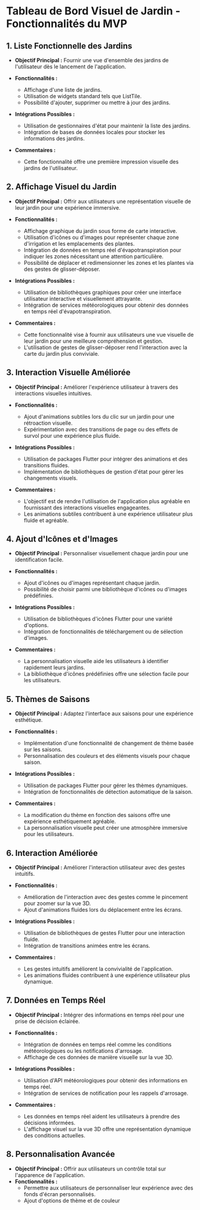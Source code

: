# Tableau de Bord Visuel de Jardin - Fonctionnalités du MVP

## 1. Liste Fonctionnelle des Jardins
   - **Objectif Principal :** Fournir une vue d'ensemble des jardins de l'utilisateur dès le lancement de l'application.
   - **Fonctionnalités :**
     - Affichage d'une liste de jardins.
     - Utilisation de widgets standard tels que ListTile.
     - Possibilité d'ajouter, supprimer ou mettre à jour des jardins.

   - **Intégrations Possibles :**
     - Utilisation de gestionnaires d'état pour maintenir la liste des jardins.
     - Intégration de bases de données locales pour stocker les informations des jardins.

   - **Commentaires :**
     - Cette fonctionnalité offre une première impression visuelle des jardins de l'utilisateur.

## 2. Affichage Visuel du Jardin
   - **Objectif Principal :** Offrir aux utilisateurs une représentation visuelle de leur jardin pour une expérience immersive.
   - **Fonctionnalités :**
     - Affichage graphique du jardin sous forme de carte interactive.
     - Utilisation d'icônes ou d'images pour représenter chaque zone d'irrigation et les emplacements des plantes.
     - Intégration de données en temps réel d'évapotranspiration pour indiquer les zones nécessitant une attention particulière.
     - Possibilité de déplacer et redimensionner les zones et les plantes via des gestes de glisser-déposer.

   - **Intégrations Possibles :**
     - Utilisation de bibliothèques graphiques pour créer une interface utilisateur interactive et visuellement attrayante.
     - Intégration de services météorologiques pour obtenir des données en temps réel d'évapotranspiration.
  
   - **Commentaires :**
     - Cette fonctionnalité vise à fournir aux utilisateurs une vue visuelle de leur jardin pour une meilleure compréhension et gestion.
     - L'utilisation de gestes de glisser-déposer rend l'interaction avec la carte du jardin plus conviviale.

## 3. Interaction Visuelle Améliorée
   - **Objectif Principal :** Améliorer l'expérience utilisateur à travers des interactions visuelles intuitives.
   - **Fonctionnalités :**
     - Ajout d'animations subtiles lors du clic sur un jardin pour une rétroaction visuelle.
     - Expérimentation avec des transitions de page ou des effets de survol pour une expérience plus fluide.

   - **Intégrations Possibles :**
     - Utilisation de packages Flutter pour intégrer des animations et des transitions fluides.
     - Implémentation de bibliothèques de gestion d'état pour gérer les changements visuels.

   - **Commentaires :**
     - L'objectif est de rendre l'utilisation de l'application plus agréable en fournissant des interactions visuelles engageantes.
     - Les animations subtiles contribuent à une expérience utilisateur plus fluide et agréable.

## 4. Ajout d'Icônes et d'Images
   - **Objectif Principal :** Personnaliser visuellement chaque jardin pour une identification facile.
   - **Fonctionnalités :**
     - Ajout d'icônes ou d'images représentant chaque jardin.
     - Possibilité de choisir parmi une bibliothèque d'icônes ou d'images prédéfinies.

   - **Intégrations Possibles :**
     - Utilisation de bibliothèques d'icônes Flutter pour une variété d'options.
     - Intégration de fonctionnalités de téléchargement ou de sélection d'images.

   - **Commentaires :**
     - La personnalisation visuelle aide les utilisateurs à identifier rapidement leurs jardins.
     - La bibliothèque d'icônes prédéfinies offre une sélection facile pour les utilisateurs.

## 5. Thèmes de Saisons
   - **Objectif Principal :** Adaptez l'interface aux saisons pour une expérience esthétique.
   - **Fonctionnalités :**
     - Implémentation d'une fonctionnalité de changement de thème basée sur les saisons.
     - Personnalisation des couleurs et des éléments visuels pour chaque saison.

   - **Intégrations Possibles :**
     - Utilisation de packages Flutter pour gérer les thèmes dynamiques.
     - Intégration de fonctionnalités de détection automatique de la saison.

   - **Commentaires :**
     - La modification du thème en fonction des saisons offre une expérience esthétiquement agréable.
     - La personnalisation visuelle peut créer une atmosphère immersive pour les utilisateurs.

## 6. Interaction Améliorée
   - **Objectif Principal :** Améliorer l'interaction utilisateur avec des gestes intuitifs.
   - **Fonctionnalités :**
     - Amélioration de l'interaction avec des gestes comme le pincement pour zoomer sur la vue 3D.
     - Ajout d'animations fluides lors du déplacement entre les écrans.

   - **Intégrations Possibles :**
     - Utilisation de bibliothèques de gestes Flutter pour une interaction fluide.
     - Intégration de transitions animées entre les écrans.

   - **Commentaires :**
     - Les gestes intuitifs améliorent la convivialité de l'application.
     - Les animations fluides contribuent à une expérience utilisateur plus dynamique.

## 7. Données en Temps Réel
   - **Objectif Principal :** Intégrer des informations en temps réel pour une prise de décision éclairée.
   - **Fonctionnalités :**
     - Intégration de données en temps réel comme les conditions météorologiques ou les notifications d'arrosage.
     - Affichage de ces données de manière visuelle sur la vue 3D.

   - **Intégrations Possibles :**
     - Utilisation d'API météorologiques pour obtenir des informations en temps réel.
     - Intégration de services de notification pour les rappels d'arrosage.

   - **Commentaires :**
     - Les données en temps réel aident les utilisateurs à prendre des décisions informées.
     - L'affichage visuel sur la vue 3D offre une représentation dynamique des conditions actuelles.

## 8. Personnalisation Avancée
   - **Objectif Principal :** Offrir aux utilisateurs un contrôle total sur l'apparence de l'application.
   - **Fonctionnalités :**
     - Permettre aux utilisateurs de personnaliser leur expérience avec des fonds d'écran personnalisés.
     - Ajout d'options de thème et de couleur
